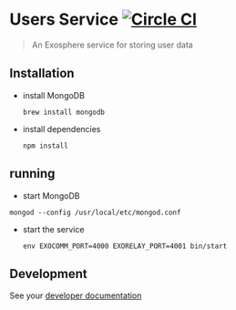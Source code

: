 # Users Service [![Circle CI](https://circleci.com/gh/Originate/exosphere-users-service.svg?style=shield&circle-token=b8da91b53c5b269eeb2460e344f521461ffe9895)](https://circleci.com/gh/Originate/exosphere-users-service)
> An Exosphere service for storing user data




## Installation

* install MongoDB

  ```
  brew install mongodb
  ```

* install dependencies

  ```
  npm install
  ```


## running

* start MongoDB

 ```
 mongod --config /usr/local/etc/mongod.conf
 ```

* start the service

  ```
  env EXOCOMM_PORT=4000 EXORELAY_PORT=4001 bin/start
  ```


## Development

See your [developer documentation](CONTRIBUTING.md)
